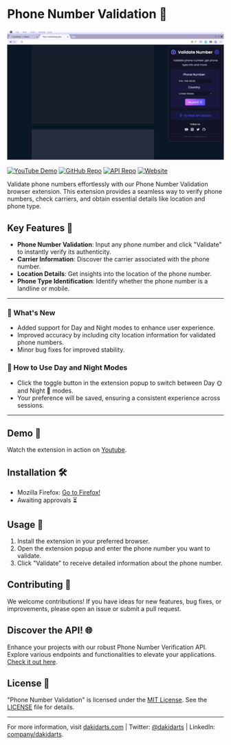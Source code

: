 # Phone Number Validation 📱

![Phone Number Validation](assets/update-cover.png)

[![YouTube Demo](https://img.shields.io/badge/Watch%20Demo-YouTube-red)](https://www.youtube.com/watch?v=zaeaWCM75bA)
[![GitHub Repo](https://img.shields.io/badge/GitHub-Repo-blue)](https://github.com/dakidarts/phone-number-validation-extension)
[![API Repo](https://img.shields.io/badge/API-Repo-green)](https://github.com/dakidarts/checky-verify-phone-number-api)
[![Website](https://img.shields.io/badge/Website-dakidarts.com-yellow)](https://dakidarts.com)

Validate phone numbers effortlessly with our Phone Number Validation browser extension. This extension provides a seamless way to verify phone numbers, check carriers, and obtain essential details like location and phone type.

## Key Features 🚀

- **Phone Number Validation**: Input any phone number and click "Validate" to instantly verify its authenticity.
- **Carrier Information**: Discover the carrier associated with the phone number.
- **Location Details**: Get insights into the location of the phone number.
- **Phone Type Identification**: Identify whether the phone number is a landline or mobile.

---

### 🌟 What's New
- Added support for Day and Night modes to enhance user experience.
- Improved accuracy by including city location information for validated phone numbers.
- Minor bug fixes for improved stability.

### 🎨 How to Use Day and Night Modes
- Click the toggle button in the extension popup to switch between Day 🌞 and Night 🌙 modes.
- Your preference will be saved, ensuring a consistent experience across sessions.

---

## Demo 🎥

Watch the extension in action on [Youtube](https://www.youtube.com/watch?v=zaeaWCM75bA).

## Installation 🛠️

- Mozilla Firefox: [Go to Firefox!](https://addons.mozilla.org/en-US/firefox/addon/validate-phone-number/)
- Awaiting approvals ⏳

## Usage 📝

1. Install the extension in your preferred browser.
2. Open the extension popup and enter the phone number you want to validate.
3. Click "Validate" to receive detailed information about the phone number.

## Contributing 🤝

We welcome contributions! If you have ideas for new features, bug fixes, or improvements, please open an issue or submit a pull request.

## Discover the API! 🌐

Enhance your projects with our robust Phone Number Verification API. Explore various endpoints and functionalities to elevate your applications. [Check it out here](https://github.com/dakidarts/checky-verify-phone-number-api).

## License 📜

"Phone Number Validation" is licensed under the [MIT License](https://github.com/dakidarts/phone-number-validation-extension?tab=MIT-1-ov-file). See the [LICENSE](https://github.com/dakidarts/phone-number-validation-extension?tab=MIT-1-ov-file) file for details.

---

For more information, visit [dakidarts.com](https://dakidarts.com) | Twitter: [@dakidarts](https://twitter.com/dakidarts) | LinkedIn: [company/dakidarts](https://linkedin.com/company/dakidarts).
